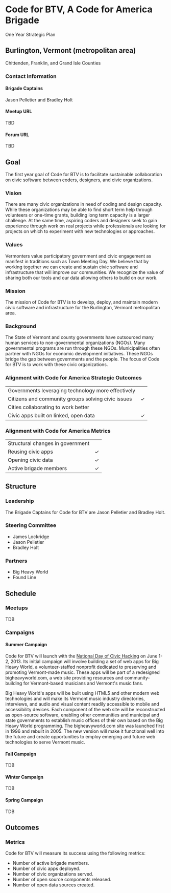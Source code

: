 Code for BTV, A Code for America Brigade
========================================

One Year Strategic Plan

Burlington, Vermont (metropolitan area)
---------------------------------------

Chittenden, Franklin, and Grand Isle Counties

### Contact Information

#### Brigade Captains

Jason Pelletier and Bradley Holt

#### Meetup URL

TBD

#### Forum URL

TBD

Goal
----

The first year goal of Code for BTV is to facilitate sustainable collaboration on civic software between coders, designers, and civic organizations.

### Vision

There are many civic organizations in need of coding and design capacity. While these organizations may be able to find short term help through volunteers or one-time grants, building long term capacity is a larger challenge. At the same time, aspiring coders and designers seek to gain experience through work on real projects while professionals are looking for projects on which to experiment with new technologies or approaches.

### Values

Vermonters value participatory government and civic engagement as manifest in traditions such as Town Meeting Day. We believe that by working together we can create and sustain civic software and infrastructure that will improve our communities. We recognize the value of sharing both our tools and our data allowing others to build on our work.

### Mission

The mission of Code for BTV is to develop, deploy, and maintain modern civic software and infrastructure for the Burlington, Vermont metropolitan area.

### Background

The State of Vermont and county governments have outsourced many human services to non-governmental organizations (NGOs). Many governmental programs are run through these NGOs. Municipalities often partner with NGOs for economic development initiatives. These NGOs bridge the gap between governments and the people. The focus of Code for BTV is to work with these civic organizations.

### Alignment with Code for America Strategic Outcomes

<table>
  <tr>
    <td>Governments leveraging technology more effectively</td>
    <td></td>
  </tr>
  <tr>
    <td>Citizens and community groups solving civic issues</td>
    <td>✓</td>
  </tr>
  <tr>
    <td>Cities collaborating to work better</td>
    <td></td>
  </tr>
  <tr>
    <td>Civic apps built on linked, open data</td>
    <td>✓</td>
  </tr>
</table>

### Alignment with Code for America Metrics

<table>
  <tr>
    <td>Structural changes in government</td>
    <td></td>
  </tr>
  <tr>
    <td>Reusing civic apps</td>
    <td>✓</td>
  </tr>
  <tr>
    <td>Opening civic data</td>
    <td>✓</td>
  </tr>
  <tr>
    <td>Active brigade members</td>
    <td>✓</td>
  </tr>
</table>

Structure
---------

### Leadership

The Brigade Captains for Code for BTV are Jason Pelletier and Bradley Holt.

### Steering Committee

* James Lockridge
* Jason Pelletier
* Bradley Holt

### Partners

* Big Heavy World
* Found Line

Schedule
--------

### Meetups

TDB

### Campaigns

#### Summer Campaign

Code for BTV will launch with the [National Day of Civic Hacking](http://hackforchange.org/) on June 1-2, 2013. Its initial campaign will involve building a set of web apps for Big Heavy World, a volunteer-staffed nonprofit dedicated to preserving and promoting Vermont-made music. These apps will be part of a redesigned bigheavyworld.com, a web site providing resources and community-building for Vermont-based musicians and Vermont's music fans.

Big Heavy World's apps will be built using HTML5 and other modern web technologies and will make its Vermont music industry directories, interviews, and audio and visual content readily accessible to mobile and accessibility devices. Each component of the web site will be reconstructed as open-source software, enabling other communities and municipal and state governments to establish music offices of their own based on the Big Heavy World programming. The bigheavyworld.com site was launched first in 1996 and rebuilt in 2005. The new version will make it functional well into the future and create opportunities to employ emerging and future web technologies to serve Vermont music.

#### Fall Campaign

TDB

#### Winter Campaign

TDB

#### Spring Campaign

TDB

Outcomes
--------

### Metrics

Code for BTV will measure its success using the following metrics:

* Number of active brigade members.
* Number of civic apps deployed.
* Number of civic organizations served.
* Number of open source components released.
* Number of open data sources created.
